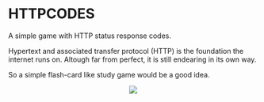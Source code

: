 # HTTPCODES

A simple game with HTTP status response codes.

Hypertext and associated transfer protocol (HTTP) is the foundation the internet runs on. Altough far from perfect, it is still endearing in its own way.

So a simple flash-card like study game would be a good idea. 



<center>
<a target="_blank" href="http://adestefa.com/HTTPCODES/">
<img src="https://adestefa.com/HTTPCODES/httphead.png" border="0" />
</a>
</center>
